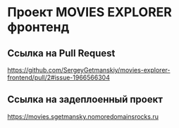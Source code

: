 # Проект MOVIES EXPLORER фронтенд

## Ссылка на Pull Request

https://github.com/SergeyGetmanskiy/movies-explorer-frontend/pull/2#issue-1966566304

## Ссылка на задеплоенный проект

https://movies.sgetmansky.nomoredomainsrocks.ru